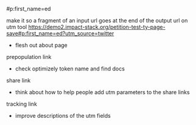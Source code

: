 #p:first_name=ed

make it so a fragment of an input url goes at the end of the output url on utm tool
https://demo2.impact-stack.org/petition-test-ty-page-save#p:first_name=ed?utm_source=twitter

- flesh out about page


prepopulation link
- check optimizely token name and find docs

share link
- think about how to help people add utm parameters to the share links

tracking link
- improve descriptions of the utm fields